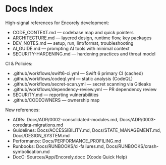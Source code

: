 # Docs Index

High-signal references for Encorely development:

- CODE_CONTEXT.md — codebase map and quick pointers
- ARCHITECTURE.md — layered design, runtime flow, key packages
- DEV_NOTES.md — setup, run, lint/format, troubleshooting
- AI_GUIDE.md — prompting AI tools with minimal context
- SECURITY-HARDENING.md — hardening practices and threat model

CI & Policies:
- .github/workflows/swift6-ci.yml — Swift 6 primary CI (cached)
- .github/workflows/codeql.yml — static analysis (CodeQL)
- .github/workflows/secret-scan.yml — secret scanning via Gitleaks
- .github/workflows/dependency-review.yml — PR dependency review
- SECURITY.md — reporting vulnerabilities
- .github/CODEOWNERS — ownership map



New references:
- ADRs: Docs/ADR/0002-consolidated-modules.md, Docs/ADR/0003-coredata-migrations.md
- Guidelines: Docs/ACCESSIBILITY.md, Docs/STATE_MANAGEMENT.md, Docs/DESIGN_SYSTEM.md
- Performance: Docs/PERFORMANCE_PROFILING.md
- Runbooks: Docs/RUNBOOKS/ci-failures.md, Docs/RUNBOOKS/crash-symbolication.md
- DocC: Sources/App/Encorely.docc (Xcode Quick Help)

